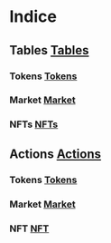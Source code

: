 # Indice
## Tables [Tables](https://hive-engine.github.io/engine-docs/tables)
### Tokens [Tokens](https://hive-engine.github.io/engine-docs/tables#tables-tokens)
### Market  [Market](https://hive-engine.github.io/engine-docs/tables#tables-market)
### NFTs [NFTs](https://hive-engine.github.io/engine-docs/tables#tables-nfts)

## Actions [Actions](https://hive-engine.github.io/engine-docs/actions)
### Tokens [Tokens](https://hive-engine.github.io/engine-docs/actions#actions-tokens)
### Market [Market](https://hive-engine.github.io/engine-docs/actions#actions-market)
### NFT [NFT](https://hive-engine.github.io/engine-docs/actions#actions-nft)


